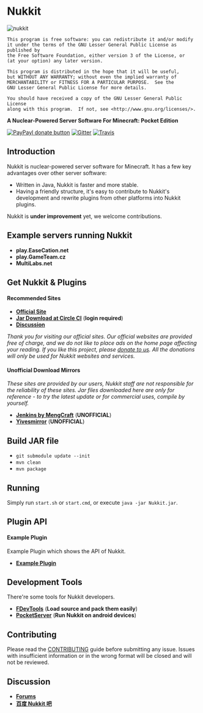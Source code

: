 Nukkit
===================
![nukkit](https://github.com/Nukkit/Nukkit/blob/master/images/banner.png)

	This program is free software: you can redistribute it and/or modify
	it under the terms of the GNU Lesser General Public License as published by
	the Free Software Foundation, either version 3 of the License, or
	(at your option) any later version.

	This program is distributed in the hope that it will be useful,
	but WITHOUT ANY WARRANTY; without even the implied warranty of
	MERCHANTABILITY or FITNESS FOR A PARTICULAR PURPOSE.  See the
	GNU Lesser General Public License for more details.

	You should have received a copy of the GNU Lesser General Public License
	along with this program.  If not, see <http://www.gnu.org/licenses/>.


__A Nuclear-Powered Server Software For Minecraft: Pocket Edition__

[![PayPayl donate button](https://img.shields.io/badge/paypal-donate-yellow.svg)](https://www.paypal.com/cgi-bin/webscr?cmd=_donations&business=magicdroidx%40gmail%2ecom&lc=US&item_name=Nukkit&currency_code=USD&bn=PP%2dDonationsBF%3apaypal%2ddonate%2dyellow%2esvg%3aNonHostedGuest)
[![Gitter](https://img.shields.io/gitter/room/Nukkit/Nukkit.js.svg?style=flat)](https://gitter.im/Nukkit/Nukkit)
[![Travis](https://img.shields.io/travis/Nukkit/Nukkit.svg?style=flat)](https://travis-ci.org/Nukkit/Nukkit)

Introduction
-------------

Nukkit is nuclear-powered server software for Minecraft.
It has a few key advantages over other server software:

* Written in Java, Nukkit is faster and more stable.
* Having a friendly structure, it's easy to contribute to Nukkit's development and rewrite plugins from other platforms into Nukkit plugins.

Nukkit is **under improvement** yet, we welcome contributions. 

Example servers running Nukkit
--------------------
- **play.EaseCation.net**
- **play.GameTeam.cz**
- **MultiLabs.net**

Get Nukkit & Plugins
--------------------

#### Recommended Sites

* __[Official Site](https://nukkit.io)__
* __[Jar Download at Circle CI](https://circleci.com/gh/Nukkit/Nukkit/tree/master/)__ (**login required**)
* __[Discussion](#discussion)__

*Thank you for visiting our official sites. Our official websites are provided free of charge, and we do not like to place ads on the home page affecting your reading. If you like this project, please [donate to us](https://www.paypal.com/cgi-bin/webscr?cmd=_donations&business=magicdroidx%40gmail%2ecom&lc=US&item_name=Nukkit&currency_code=USD&bn=PP%2dDonationsBF%3apaypal%2ddonate%2dyellow%2esvg%3aNonHostedGuest). All the donations will only be used for Nukkit websites and services.*


#### Unofficial Download Mirrors
*These sites are provided by our users, Nukkit staff are not responsible for the reliability of these sites. Jar files downloaded here are only for reference - to try the latest update or for commercial uses, compile by yourself.*

* __[Jenkins by MengCraft](http://ci.mengcraft.com:8080/job/Nukkit/lastSuccessfulBuild/)__ (**UNOFFICIAL**)
* __[Yivesmirror](https://yivesmirror.com/downloads/nukkit)__ (**UNOFFICIAL**)

Build JAR file
-------------
- `git submodule update --init`
- `mvn clean`
- `mvn package`

Running
-------------
Simply run `start.sh` or `start.cmd`, or execute `java -jar Nukkit.jar`.

Plugin API
-------------
#### **Example Plugin**
Example Plugin which shows the API of Nukkit.

* __[Example Plugin](http://github.com/Nukkit/ExamplePlugin)__

Development Tools
-----------------
There're some tools for Nukkit developers.

* __[FDevTools](https://github.com/fengberd/FDevTools)__ (**Load source and pack them easily**)
* __[PocketServer](https://github.com/fengberd/MinecraftPEServer)__ (**Run Nukkit on android devices**)

Contributing
------------
Please read the [CONTRIBUTING](https://github.com/Nukkit/Nukkit/blob/master/.github/CONTRIBUTING.md) guide before submitting any issue. Issues with insufficient information or in the wrong format will be closed and will not be reviewed.

Discussion
-------------
* __[Forums](https://forums.nukkit.io)__
* __[百度 Nukkit 吧](http://tieba.baidu.com/f?kw=nukkit)__
